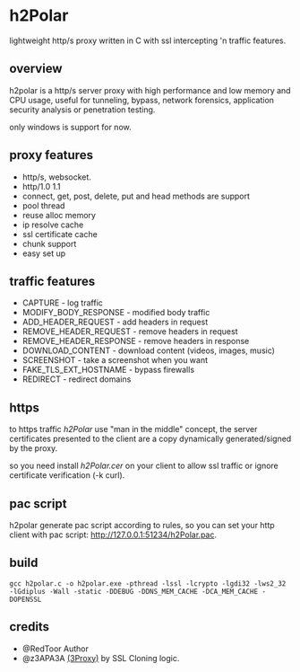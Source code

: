 # h2Polar
lightweight http/s proxy written in C with ssl intercepting 'n traffic features.

## overview

h2polar is a http/s server proxy with high performance and low memory and CPU usage, useful for tunneling, bypass, network forensics, application security analysis or penetration testing.

only windows is support for now.

## proxy features
* http/s, websocket.
* http/1.0 1.1
* connect, get, post, delete, put and head methods are support 
* pool thread
* reuse alloc memory
* ip resolve cache
* ssl certificate cache
* chunk support
* easy set up

## traffic features
* CAPTURE - log traffic
* MODIFY_BODY_RESPONSE - modified body traffic
* ADD_HEADER_REQUEST - add headers in request
* REMOVE_HEADER_REQUEST - remove headers in request
* REMOVE_HEADER_RESPONSE - remove headers in response
* DOWNLOAD_CONTENT - download content (videos, images, music)
* SCREENSHOT - take a screenshot when you want
* FAKE_TLS_EXT_HOSTNAME - bypass firewalls
* REDIRECT - redirect domains

## https
to https traffic _h2Polar_ use  "man in the middle" concept, the server certificates presented to the client are a copy dynamically generated/signed by the proxy.

so you need install _h2Polar.cer_ on your client to allow ssl traffic or ignore certificate verification (-k curl).

## pac script
h2polar generate pac script according to rules, so you can set your http client with pac script: http://127.0.0.1:51234/h2Polar.pac.

## build
    gcc h2polar.c -o h2polar.exe -pthread -lssl -lcrypto -lgdi32 -lws2_32 -lGdiplus -Wall -static -DDEBUG -DDNS_MEM_CACHE -DCA_MEM_CACHE -DOPENSSL

## credits
* @RedToor Author
* @z3APA3A [(3Proxy)](https://github.com/3proxy/3proxy/tree/master/src/plugins/SSLPlugin) by SSL Cloning logic.
